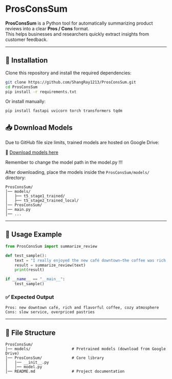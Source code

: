 # ProsConsSum

**ProsConsSum** is a Python tool for automatically summarizing product reviews into a clear **Pros / Cons** format.  
This helps businesses and researchers quickly extract insights from customer feedback.

---

## 🚀 Installation

Clone this repository and install the required dependencies:

```bash
git clone https://github.com/ShangRay1213/ProsConsSum.git
cd ProsConsSum
pip install -r requirements.txt
```

Or install manually:

```bash
pip install fastapi uvicorn torch transformers tqdm
```

## 📥 Download Models

Due to GitHub file size limits, trained models are hosted on Google Drive:

🔗 [Download models here](https://drive.google.com/drive/folders/1m_RmfyLH_TFJnMvna5dyw2GBbOfXwvFS?usp=sharing)

Remember to change the model path in the model.py !!!

After downloading, place the models inside the `ProsConsSum/models/` directory:


```
ProsConsSum/
│── models/
│   ├── t5_stage1_trained/
│   ├── t5_stage2_trained_local/
│── ProsConsSum/
│── main.py
│── ...
```

---

## 📖 Usage Example

```python
from ProsConsSum import summarize_review

def test_sample():
    text = "I really enjoyed the new café downtown—the coffee was rich and flavorful, and the atmosphere was cozy. However, the service was a bit slow, and the pastries were overpriced for their size."
    result = summarize_review(text)
    print(result)

if __name__ == "__main__":
    test_sample()
```

### ✅ Expected Output

```
Pros: new downtown café, rich and flavorful coffee, cozy atmosphere
Cons: slow service, overpriced pastries
```

---

## 📂 File Structure

```
ProsConsSum/
│── models/                  # Pretrained models (download from Google Drive)
│── ProsConsSum/             # Core library
│   |── __init__.py
│   │── model.py             
│── README.md                # Project documentation
```
